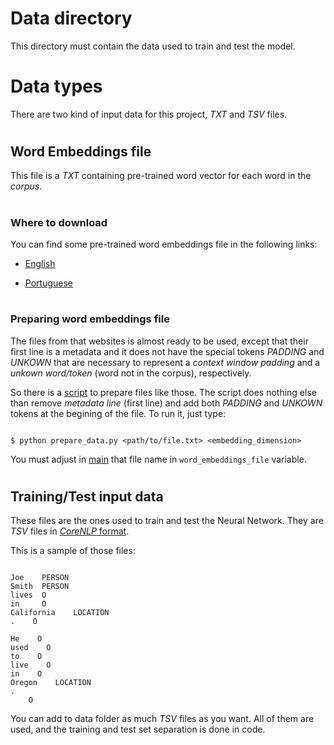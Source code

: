 # Data directory

This directory must contain the data used to train and test the model.



#
# Data types

There are two kind of input data for this project, _TXT_ and _TSV_ files.



#
## Word Embeddings file

This file is a _TXT_ containing pre-trained word vector for each word in the _corpus_.



#
### Where to download

You can find some pre-trained word embeddings file in the following links:


- [English](https://nlp.stanford.edu/projects/glove/)

- [Portuguese](http://nilc.icmc.usp.br/embeddings)



#
### Preparing word embeddings file

The files from that websites is almost ready to be used, except that their first line is
a metadata and it does not have the special tokens _PADDING_ and _UNKOWN_ that are necessary to represent a _context window padding_ and
a _unkown word/token_ (word not in the corpus), respectively.

So there is a [script](prepare_data.py) to prepare files like those.
The script does nothing else than remove _metadata line_ (first line) and add both _PADDING_ and _UNKOWN_ tokens at the begining of the file.
To run it, just type:


```

$ python prepare_data.py <path/to/file.txt> <embedding_dimension>

```


You must adjust in [main](../__main__.py) that file name in `word_embeddings_file` variable.



#
## Training/Test input data

These files are the ones used to train and test the Neural Network.
They are _TSV_ files in [_CoreNLP_ format](https://stanfordnlp.github.io/CoreNLP/ner.html#training-or-retraining-new-models).


This is a sample of those files:


```

Joe    PERSON
Smith  PERSON
lives  O
in     O
California    LOCATION
.    O

He    O
used    O
to    O
live    O
in    O
Oregon    LOCATION
.
    O

```


You can add to data folder as much _TSV_ files as you want. All of them are used, and the training and test set separation is done in code.
